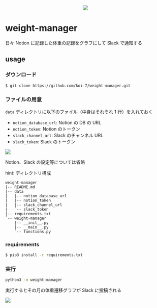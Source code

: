 <p align="center">
  <img src="https://github.com/koi-7/weight-manager/assets/61448492/1551425f-bd35-4490-b020-cedbd36ae586">
</p>

# weight-manager

日々 Notion に記録した体重の記録をグラフにして Slack で通知する

## usage

### ダウンロード

``` bash
$ git clone https://github.com/koi-7/weight-manager.git
```

### ファイルの用意

`data` ディレクトリに以下のファイル（中身はそれぞれ 1 行）を入れておく

- `notion_database_url`: Notion の DB の URL
- `notion_token`: Notion のトークン
- `slack_channel_url`: Slack のチャンネル URL
- `slack_token`: Slack のトークン

![](https://github.com/koi-7/weight-manager/assets/61448492/1ed13ebd-ead9-4c68-9169-60a3bab3722b)

Notion、Slack の設定等については省略

hint: ディレクトリ構成

```
weight-manager
|-- README.md
|-- data
|   |-- notion_database_url
|   |-- notion_token
|   |-- slack_channel_url
|   `-- slack_token
|-- requirements.txt
`-- weight-manager
    |-- __init__.py
    |-- __main__.py
    `-- functions.py
```

### requirements

``` bash
$ pip3 install -r requirements.txt
```

### 実行

``` bash
python3 -m weight-manager
```

実行するとその月の体重遷移グラフが Slack に投稿される

![](https://github.com/koi-7/weight-manager/assets/61448492/7c58300c-2aba-453e-b9a3-11bf88ff5bca)
